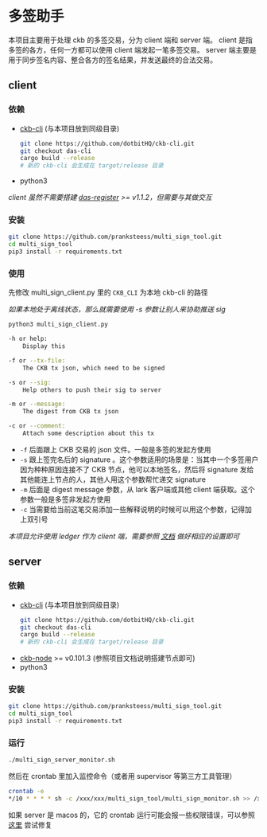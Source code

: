 # 多签助手
本项目主要用于处理 ckb 的多签交易，分为 client 端和 server 端。
client 是指多签的各方，任何一方都可以使用 client 端发起一笔多签交易。
server 端主要是用于同步签名内容、整合各方的签名结果，并发送最终的合法交易。

## client
### 依赖
* [ckb-cli](https://github.com/dotbitHQ/ckb-cli/tree/das-cli) (与本项目放到同级目录)
  ``` bash
  git clone https://github.com/dotbitHQ/ckb-cli.git
  git checkout das-cli
  cargo build --release
  # 新的 ckb-cli 会生成在 target/release 目录 
  ```
* python3

_client 虽然不需要搭建 [das-register](https://github.com/dotbitHQ/das-register) >= v1.1.2，但需要与其做交互_

### 安装
``` bash
git clone https://github.com/pranksteess/multi_sign_tool.git
cd multi_sign_tool
pip3 install -r requirements.txt
```

### 使用
先修改 multi\_sign\_client.py 里的 `CKB_CLI` 为本地 ckb-cli 的路径

_如果本地处于离线状态，那么就需要使用 -s 参数让别人来协助推送 sig_

``` bash
python3 multi_sign_client.py

-h or help:
	Display this

-f or --tx-file:
	The CKB tx json, which need to be signed

-s or --sig:
	Help others to push their sig to server

-m or --message:
	The digest from CKB tx json

-c or --comment:
	Attach some description about this tx
```
* `-f` 后面跟上 CKB 交易的 json 文件。一般是多签的发起方使用
* `-s` 跟上签完名后的 signature 。这个参数适用的场景是：当其中一个多签用户因为种种原因连接不了 CKB 节点，他可以本地签名，然后将 signature 发给其他能连上节点的人，其他人用这个参数帮忙递交 signature
* `-m` 后面是 digest message 参数，从 lark 客户端或其他 client 端获取。这个参数一般是多签非发起方使用
* `-c` 当需要给当前这笔交易添加一些解释说明的时候可以用这个参数，记得加上双引号


_本项目允许使用 ledger 作为 client 端，需要参照 [文档](https://github.com/pranksteess/multi_sign_tool/blob/main/Howtouseledgercontrolckbaddress.md) 做好相应的设置即可_


## server
### 依赖
* [ckb-cli](https://github.com/dotbitHQ/ckb-cli/tree/das-cli) (与本项目放到同级目录)
  ``` bash
  git clone https://github.com/dotbitHQ/ckb-cli.git
  git checkout das-cli
  cargo build --release
  # 新的 ckb-cli 会生成在 target/release 目录 
  ```
* [ckb-node](https://github.com/nervosnetwork/ckb) >= v0.101.3 (参照项目文档说明搭建节点即可)
* python3

### 安装
``` bash
git clone https://github.com/pranksteess/multi_sign_tool.git
cd multi_sign_tool
pip3 install -r requirements.txt
```
### 运行
``` bash
./multi_sign_server_monitor.sh
```
然后在 crontab 里加入监控命令（或者用 supervisor 等第三方工具管理）
``` bash
crontab -e
*/10 * * * * sh -c /xxx/xxx/multi_sign_tool/multi_sign_monitor.sh >> /xxx/xxx/multi_sign_tool/monitor.log 2>&1
```
如果 server 是 macos 的，它的 crontab 运行可能会报一些权限错误，可以参照 [这里](https://onns.xyz/blog/2020/06/10/fix-crontab-operation-not-permitted-on-mac/) 尝试修复
